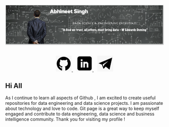 
<!--
**abhi2020-ds/abhi2020-ds** is a ✨ _special_ ✨ repository because its `README.md` (this file) appears on your GitHub profile.

Here are some ideas to get you started:

- 🔭 I’m currently working on ...
- 🌱 I’m currently learning ...
- 👯 I’m looking to collaborate on ...
- 🤔 I’m looking for help with ...
- 💬 Ask me about ...
- 📫 How to reach me: ...
- 😄 Pronouns: ...
- ⚡ Fun fact: ...
-->

<a href="https://abhi2020-ds.github.io/">
<picture>
    <source media="(min-width: 600px)" srcset="https://github.com/abhi2020-ds/abhi2020-ds/blob/master/Images/profile.png">
    <source media="(min-width: 450px)" srcset="https://github.com/abhi2020-ds/abhi2020-ds/blob/master/Images/profile_small.png">
    <img src="https://github.com/abhi2020-ds/abhi2020-ds/blob/master/Images/Profile.png" alt="IfItDoesntMatchAnyMedia">
</picture>
</a>
<br></br>
<p align="center">
<a href="https://abhi2020-ds.github.io/">
<img src="https://github.com/abhi2020-ds/abhi2020-ds/blob/master/Images/Git.png" width="50px" height="50px"> </img>
</a>&nbsp;&nbsp;
<a href="https://www.linkedin.com/in/abhineetsingh03/">
<img src="https://github.com/abhi2020-ds/abhi2020-ds/blob/master/Images/Linkedin.png" width="50px" height="50px"> </img>
</a>&nbsp;&nbsp;
<a href="mailto: concept_abhi@yahoo.co.in">
<img src="https://github.com/abhi2020-ds/abhi2020-ds/blob/master/Images/mail.png" width="50px" height="50px"> </img>
</a>
</p>

## Hi All
As I continue to learn all aspects of Github , I am excited to create useful repositories for data engineering and data science projects. I am passionate about technology and love to code. Git page is a great way to keep myself engaged and contribute to data engineering, data science and business intelligence community. Thank you for visiting my profile !
